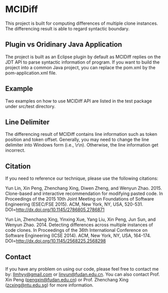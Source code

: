 # MCIDiff
This project is built for computing differences of multiple clone instances. The differencing result is able to regard syntactic boundary.

## Plugin vs Oridinary Java Application 
The project is built as an Eclipse plugin by default as MCIDiff replies on the JDT API to parse syntactic information of program. If you want to build the project into a common Java project, you can replace the pom.xml by the pom-application.xml file.

## Example
Two examples on how to use MCIDiff API are listed in the test package under src/test directory.

## Line Delimiter 
The differencing result of MCIDiff contains line information such as token position and token offset. Generally, you may need to change the line delimiter into Windows form (i.e., \r\n). Otherwise, the line information get incorrect.

## Citation
If you need to reference our technique, please use the following citations:

Yun Lin, Xin Peng, Zhenchang Xing, Diwen Zheng, and Wenyun Zhao. 2015. Clone-based and interactive recommendation for modifying pasted code. In Proceedings of the 2015 10th Joint Meeting on Foundations of Software Engineering (ESEC/FSE 2015). ACM, New York, NY, USA, 520-531. DOI=http://dx.doi.org/10.1145/2786805.2786871

Yun Lin, Zhenchang Xing, Yinxing Xue, Yang Liu, Xin Peng, Jun Sun, and Wenyun Zhao. 2014. Detecting differences across multiple instances of code clones. In Proceedings of the 36th International Conference on Software Engineering (ICSE 2014). ACM, New York, NY, USA, 164-174. DOI=http://dx.doi.org/10.1145/2568225.2568298

## Contact
If you have any problem on using our code, please feel free to contact me by: llmhyy@gmail.com or linyun@fudan.edu.cn. You can also contact Prof. Xin Peng (pengxin@fudan.edu.cn) or Prof. Zhenchang Xing (zcxing@ntu.edu.sg) for more information.


